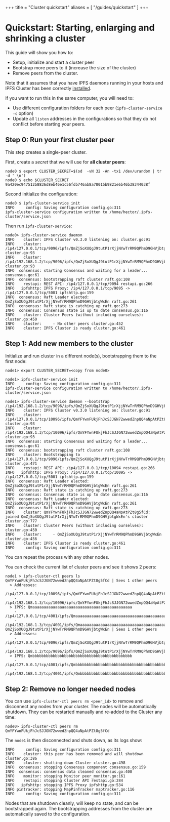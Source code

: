 +++
title = "Cluster quickstart"
aliases = [
    "/guides/quickstart"
]
+++


# Quickstart: Starting, enlarging and shrinking a cluster

This guide will show you how to:

* Setup, initialize and start a cluster peer
* Bootstrap more peers to it (increase the size of the cluster)
* Remove peers from the cluster.

Note that it assumes that you have IPFS daemons running in your hosts and IPFS Cluster has been correctly [installed](/download).

If you want to run this in the same computer, you will need to:

* Use different configuration folders for each peer (`ipfs-cluster-service -c` option)
* Update all `listen` addresses in the configurations so that they do not conflict before starting your peers.

## Step 0: Run your first cluster peer

This step creates a single-peer cluster.

First, create a *secret* that we will use for **all cluster peers**:

```
node0 $ export CLUSTER_SECRET=$(od  -vN 32 -An -tx1 /dev/urandom | tr -d ' \n')
node0 $ echo $CLUSTER_SECRET
9a420ec947512b8836d8eb46e1c56fdb746ab8a78015b9821e6b46b38344038f
```

Second initialize the configuration:

```
node0 $ ipfs-cluster-service init
INFO     config: Saving configuration config.go:311
ipfs-cluster-service configuration written to /home/hector/.ipfs-cluster/service.json
```

Then run `ipfs-cluster-service`:

```
node0> ipfs-cluster-service daemon
INFO    cluster: IPFS Cluster v0.3.0 listening on: cluster.go:91
INFO    cluster:         /ip4/127.0.0.1/tcp/9096/ipfs/QmZjSoXUQgJ9tutP1rXjjNYwTrRM9QPhmD9GHVjbtgWxEn cluster.go:93
INFO    cluster:         /ip4/192.168.1.2/tcp/9096/ipfs/QmZjSoXUQgJ9tutP1rXjjNYwTrRM9QPhmD9GHVjbtgWxEn cluster.go:93
INFO  consensus: starting Consensus and waiting for a leader... consensus.go:61
INFO  consensus: bootstrapping raft cluster raft.go:108
INFO    restapi: REST API: /ip4/127.0.0.1/tcp/9094 restapi.go:266
INFO   ipfshttp: IPFS Proxy: /ip4/127.0.0.1/tcp/9095 -> /ip4/127.0.0.1/tcp/5001 ipfshttp.go:159
INFO  consensus: Raft Leader elected: QmZjSoXUQgJ9tutP1rXjjNYwTrRM9QPhmD9GHVjbtgWxEn raft.go:261
INFO  consensus: Raft state is catching up raft.go:273
INFO  consensus: Consensus state is up to date consensus.go:116
INFO    cluster: Cluster Peers (without including ourselves): cluster.go:450
INFO    cluster:     - No other peers cluster.go:452
INFO    cluster: IPFS Cluster is ready cluster.go:461
```

## Step 1: Add new members to the cluster

Initialize and run cluster in a different node(s), bootstrapping them to the first node:

```
node1> export CLUSTER_SECRET=<copy from node0>

node1> ipfs-cluster-service init
INFO     config: Saving configuration config.go:311
ipfs-cluster-service configuration written to /home/hector/.ipfs-cluster/service.json

node1> ipfs-cluster-service daemon --bootstrap /ip4/192.168.1.2/tcp/9096/ipfs/QmZjSoXUQgJ9tutP1rXjjNYwTrRM9QPhmD9GHVjbtgWxEn
INFO    cluster: IPFS Cluster v0.3.0 listening on: cluster.go:91
INFO    cluster:         /ip4/127.0.0.1/tcp/10096/ipfs/QmYFYwnFUkjFhJcSJJGN72wwedZnpQQ4aNpAtPZt8g5fCd cluster.go:93
INFO    cluster:         /ip4/192.168.1.3/tcp/10096/ipfs/QmYFYwnFUkjFhJcSJJGN72wwedZnpQQ4aNpAtPZt8g5fCd cluster.go:93
INFO  consensus: starting Consensus and waiting for a leader... consensus.go:61
INFO  consensus: bootstrapping raft cluster raft.go:108
INFO    cluster: Bootstrapping to /ip4/127.0.0.1/tcp/9096/ipfs/QmZjSoXUQgJ9tutP1rXjjNYwTrRM9QPhmD9GHVjbtgWxEn cluster.go:471
INFO    restapi: REST API: /ip4/127.0.0.1/tcp/10094 restapi.go:266
INFO   ipfshttp: IPFS Proxy: /ip4/127.0.0.1/tcp/10095 -> /ip4/127.0.0.1/tcp/5001 ipfshttp.go:159
INFO  consensus: Raft Leader elected: QmZjSoXUQgJ9tutP1rXjjNYwTrRM9QPhmD9GHVjbtgWxEn raft.go:261
INFO  consensus: Raft state is catching up raft.go:273
INFO  consensus: Consensus state is up to date consensus.go:116
INFO  consensus: Raft Leader elected: QmZjSoXUQgJ9tutP1rXjjNYwTrRM9QPhmD9GHVjbtgWxEn raft.go:261
INFO  consensus: Raft state is catching up raft.go:273
INFO    cluster: QmYFYwnFUkjFhJcSJJGN72wwedZnpQQ4aNpAtPZt8g5fCd: joined QmZjSoXUQgJ9tutP1rXjjNYwTrRM9QPhmD9GHVjbtgWxEn's cluster cluster.go:777
INFO    cluster: Cluster Peers (without including ourselves): cluster.go:450
INFO    cluster:     - QmZjSoXUQgJ9tutP1rXjjNYwTrRM9QPhmD9GHVjbtgWxEn cluster.go:456
INFO    cluster: IPFS Cluster is ready cluster.go:461
INFO     config: Saving configuration config.go:311
```

You can repeat the process with any other nodes.

You can check the current list of cluster peers and see it shows 2 peers:

```
node1 > ipfs-cluster-ctl peers ls
QmYFYwnFUkjFhJcSJJGN72wwedZnpQQ4aNpAtPZt8g5fCd | Sees 1 other peers
  > Addresses:
    - /ip4/127.0.0.1/tcp/10096/ipfs/QmYFYwnFUkjFhJcSJJGN72wwedZnpQQ4aNpAtPZt8g5fCd
    - /ip4/192.168.1.3/tcp/10096/ipfs/QmYFYwnFUkjFhJcSJJGN72wwedZnpQQ4aNpAtPZt8g5fCd
  > IPFS: Qmaaaaaaaaaaaaaaaaaaaaaaaaaaaaaaaaaaaaaaaaaaaa
    - /ip4/127.0.0.1/tcp/4001/ipfs/Qmaaaaaaaaaaaaaaaaaaaaaaaaaaaaaaaaaaaaaaaaaaaa
    - /ip4/192.168.1.3/tcp/4001/ipfs/Qmaaaaaaaaaaaaaaaaaaaaaaaaaaaaaaaaaaaaaaaaaaaa
QmZjSoXUQgJ9tutP1rXjjNYwTrRM9QPhmD9GHVjbtgWxEn | Sees 1 other peers
  > Addresses:
    - /ip4/127.0.0.1/tcp/9096/ipfs/QmZjSoXUQgJ9tutP1rXjjNYwTrRM9QPhmD9GHVjbtgWxEn
    - /ip4/192.168.1.2/tcp/9096/ipfs/QmZjSoXUQgJ9tutP1rXjjNYwTrRM9QPhmD9GHVjbtgWxEn
  > IPFS: Qmbbbbbbbbbbbbbbbbbbbbbbbbbbbbbbbbbbbbbbbbbbbb
    - /ip4/127.0.0.1/tcp/4001/ipfs/Qmbbbbbbbbbbbbbbbbbbbbbbbbbbbbbbbbbbbbbbbbbbbb
    - /ip4/192.168.1.2/tcp/4001/ipfs/Qmbbbbbbbbbbbbbbbbbbbbbbbbbbbbbbbbbbbbbbbbbbbb
```

## Step 2: Remove no longer needed nodes

You can use `ipfs-cluster-ctl peers rm <peer_id>` to remove and disconnect any nodes from your cluster. The nodes will be automatically shutdown. They can be restarted manually and re-added to the Cluster any time:

```
node0> ipfs-cluster-ctl peers rm QmYFYwnFUkjFhJcSJJGN72wwedZnpQQ4aNpAtPZt8g5fCd
```

The `node1` is then disconnected and shuts down, as its logs show:

```
INFO     config: Saving configuration config.go:311
INFO    cluster: this peer has been removed and will shutdown cluster.go:386
INFO    cluster: shutting down Cluster cluster.go:498
INFO  consensus: stopping Consensus component consensus.go:159
INFO  consensus: consensus data cleaned consensus.go:400
INFO    monitor: stopping Monitor peer_monitor.go:161
INFO    restapi: stopping Cluster API restapi.go:284
INFO   ipfshttp: stopping IPFS Proxy ipfshttp.go:534
INFO pintracker: stopping MapPinTracker maptracker.go:116
INFO     config: Saving configuration config.go:311
```

Nodes that are shutdown cleanly, will keep no state, and can be bootstrapped again. The bootstrapping addresses from the cluster are automatically saved to the configuration.
